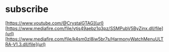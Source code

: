 # subscribe 
[https://www.youtube.com/@CrystalGTAG](url)
[https://www.mediafire.com/file/ytjs49aebz1q3pz/SSMPubV5ByZinx.dll/file](url)
[https://www.mediafire.com/file/k4sm0zl8iw5br7s/HarmonyWatchMenuULTRA-V1.3.dll/file](url)
